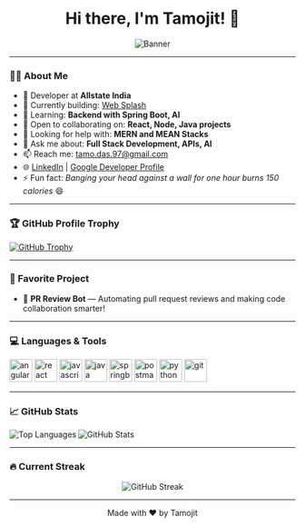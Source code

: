 <h1 align="center">Hi there, I'm Tamojit! 👋</h1>

<p align="center">
  <img src="https://user-images.githubusercontent.com/40804626/155834092-965f327f-4861-4570-8b96-d41ed2d1cba4.png" alt="Banner" />
</p>

---

### 👨‍💻 About Me

- 🏢 Developer at **Allstate India**
- 🔭 Currently building: [Web Splash](https://www.youtube.com/channel/UCphDOBWR48-8Vg0VccrGJnw)
- 🌱 Learning: **Backend with Spring Boot, AI**
- 👯 Open to collaborating on: **React, Node, Java projects**
- 🤝 Looking for help with: **MERN and MEAN Stacks**
- 💬 Ask me about: **Full Stack Development, APIs, AI**
- 📫 Reach me: tamo.das.97@gmail.com
- 🌐 [LinkedIn](https://www.linkedin.com/in/tamojit-das-365b19118/) | [Google Developer Profile](https://developers.google.com/profile/u/116908081087483481302)
- ⚡ Fun fact: *Banging your head against a wall for one hour burns 150 calories* 😄

---

### 🏆 GitHub Profile Trophy

<p align="left">
  <a href="https://github.com/ryo-ma/github-profile-trophy">
    <img src="https://github-profile-trophy.vercel.app/?username=tamojit-123" alt="GitHub Trophy"/>
  </a>
</p>

---

### 🚀 Favorite Project

- 🤖 **PR Review Bot** — Automating pull request reviews and making code collaboration smarter!

---

### 💻 Languages & Tools

<p align="left">
  <img src="https://angular.io/assets/images/logos/angular/angular.svg" alt="angular" width="40" height="40"/>
  <img src="https://cdn.jsdelivr.net/gh/devicons/devicon/icons/react/react-original.svg" alt="react" width="40" height="40"/>
  <img src="https://cdn.jsdelivr.net/gh/devicons/devicon/icons/javascript/javascript-original.svg" alt="javascript" width="40" height="40"/>
  <img src="https://cdn.jsdelivr.net/gh/devicons/devicon/icons/java/java-original.svg" alt="java" width="40" height="40"/>
  <img src="https://cdn.jsdelivr.net/gh/devicons/devicon/icons/spring/spring-original.svg" alt="springboot" width="40" height="40"/>
  <img src="https://cdn.jsdelivr.net/gh/devicons/devicon/icons/postman/postman-original.svg" alt="postman" width="40" height="40"/>
  <img src="https://cdn.jsdelivr.net/gh/devicons/devicon/icons/python/python-original.svg" alt="python" width="40" height="40"/>
  <img src="https://cdn.jsdelivr.net/gh/devicons/devicon/icons/git/git-original.svg" alt="git" width="40" height="40"/>
</p>

---

### 📈 GitHub Stats

<p>
  <img align="left" src="https://github-readme-stats.vercel.app/api/top-langs?username=tamojit-123&show_icons=true&locale=en&layout=compact" alt="Top Languages"/>
  <img src="https://github-readme-stats.vercel.app/api?username=tamojit-123&show_icons=true&locale=en" alt="GitHub Stats"/>
</p>

---

### 🔥 Current Streak

<p align="center">
  <img src="https://github-readme-streak-stats.herokuapp.com/?user=tamojit-123&" alt="GitHub Streak"/>
</p>

---

<p align="center">
  Made with ❤️ by Tamojit
</p>
